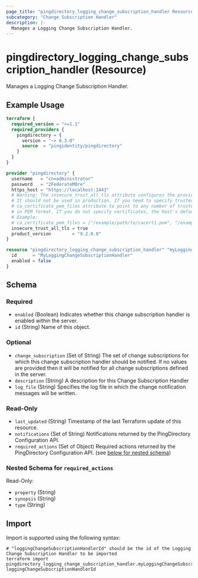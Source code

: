 ```yaml
---
page_title: "pingdirectory_logging_change_subscription_handler Resource - terraform-provider-pingdirectory"
subcategory: "Change Subscription Handler"
description: |-
  Manages a Logging Change Subscription Handler.
---
```


# pingdirectory_logging_change_subscription_handler (Resource)

Manages a Logging Change Subscription Handler.

## Example Usage

```terraform
terraform {
  required_version = ">=1.1"
  required_providers {
    pingdirectory = {
      version = "~> 0.3.0"
      source  = "pingidentity/pingdirectory"
    }
  }
}

provider "pingdirectory" {
  username   = "cn=administrator"
  password   = "2FederateM0re"
  https_host = "https://localhost:1443"
  # Warning: The insecure_trust_all_tls attribute configures the provider to trust any certificate presented by the PingDirectory server.
  # It should not be used in production. If you need to specify trusted CA certificates, use the
  # ca_certificate_pem_files attribute to point to any number of trusted CA certificate files
  # in PEM format. If you do not specify certificates, the host's default root CA set will be used.
  # Example:
  # ca_certificate_pem_files = ["/example/path/to/cacert1.pem", "/example/path/to/cacert2.pem"]
  insecure_trust_all_tls = true
  product_version        = "9.2.0.0"
}

resource "pingdirectory_logging_change_subscription_handler" "myLoggingChangeSubscriptionHandler" {
  id      = "MyLoggingChangeSubscriptionHandler"
  enabled = false
}
```

<!-- schema generated by tfplugindocs -->
## Schema

### Required

- `enabled` (Boolean) Indicates whether this change subscription handler is enabled within the server.
- `id` (String) Name of this object.

### Optional

- `change_subscription` (Set of String) The set of change subscriptions for which this change subscription handler should be notified. If no values are provided then it will be notified for all change subscriptions defined in the server.
- `description` (String) A description for this Change Subscription Handler
- `log_file` (String) Specifies the log file in which the change notification messages will be written.

### Read-Only

- `last_updated` (String) Timestamp of the last Terraform update of this resource.
- `notifications` (Set of String) Notifications returned by the PingDirectory Configuration API.
- `required_actions` (Set of Object) Required actions returned by the PingDirectory Configuration API. (see [below for nested schema](#nestedatt--required_actions))

<a id="nestedatt--required_actions"></a>
### Nested Schema for `required_actions`

Read-Only:

- `property` (String)
- `synopsis` (String)
- `type` (String)

## Import

Import is supported using the following syntax:

```shell
# "loggingChangeSubscriptionHandlerId" should be the id of the Logging Change Subscription Handler to be imported
terraform import pingdirectory_logging_change_subscription_handler.myLoggingChangeSubscriptionHandler loggingChangeSubscriptionHandlerId
```


